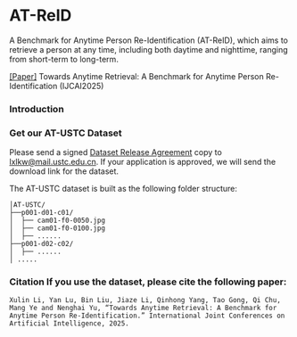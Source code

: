 # AT-ReID
A Benchmark for Anytime Person Re-Identification (AT-ReID), which aims to retrieve a person at any time, including both daytime and nighttime, ranging from short-term to long-term. 

[\[Paper\]]() Towards Anytime Retrieval: A Benchmark for Anytime Person Re-Identification (IJCAI2025)
      
### Introduction

### Get our AT-USTC Dataset
Please send a signed [Dataset Release Agreement]() copy to lxlkw@mail.ustc.edu.cn. If your application is approved, we will send the download link for the dataset.

The AT-USTC dataset is built as the following folder structure:
```
│AT-USTC/
├──p001-d01-c01/
│  ├── cam01-f0-0050.jpg
│  ├── cam01-f0-0100.jpg
│  ├── ......
├──p001-d02-c02/
│  ├── ......
│ .....
```

### Citation If you use the dataset, please cite the following paper: 
```
Xulin Li, Yan Lu, Bin Liu, Jiaze Li, Qinhong Yang, Tao Gong, Qi Chu, Mang Ye and Nenghai Yu, “Towards Anytime Retrieval: A Benchmark for Anytime Person Re-Identification.” International Joint Conferences on Artificial Intelligence, 2025. 
```

